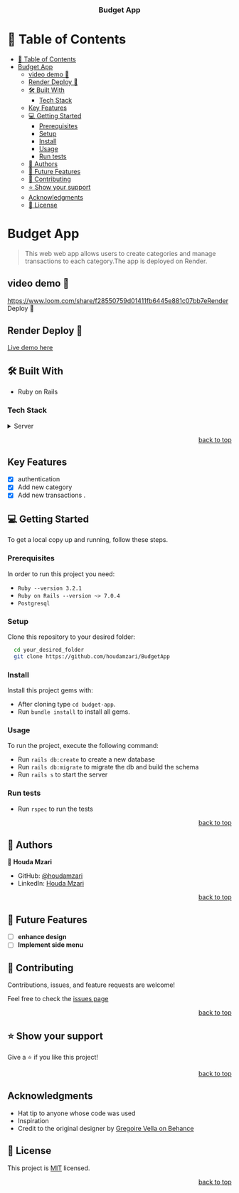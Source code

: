 <a name="readme-top"></a>

<div align="center">
  <h3><b>Budget App</b></h3>
</div>

<!-- TABLE OF CONTENTS -->

# 📗 Table of Contents

- [📗 Table of Contents](#-table-of-contents)
- [Budget App ](#budget-app-)
  - [video demo 🎥](#video-demo-)
  - [Render Deploy 🚀](#render-deploy-)
  - [🛠 Built With ](#-built-with-)
    - [Tech Stack ](#tech-stack-)
  - [Key Features ](#key-features-)
  - [💻 Getting Started ](#-getting-started-)
    - [Prerequisites](#prerequisites)
    - [Setup](#setup)
    - [Install](#install)
    - [Usage](#usage)
    - [Run tests](#run-tests)
  - [👥 Authors ](#-authors-)
  - [🔭 Future Features ](#-future-features-)
  - [🤝 Contributing ](#-contributing-)
  - [⭐️ Show your support ](#️-show-your-support-)
  - [Acknowledgments](#acknowledgments)
  - [📝 License ](#-license-)

<!-- PROJECT DESCRIPTION -->

# Budget App <a name="about-project"></a>

> This web web app allows users to create categories and manage transactions to each category.The app is deployed on Render.

## video demo 🎥

https://www.loom.com/share/f28550759d01411fb6445e881c07bb7eRender Deploy 🚀

## Render Deploy 🚀

[Live demo here](https://budgetapppp.onrender.com/)

## 🛠 Built With <a name="built-with"></a>

- Ruby on Rails
### Tech Stack <a name="tech-stack"></a>

<details>
  <summary>Server</summary>
  <ul>
    <li><a href="https://rubyonrails.org/">Ruby On Rails</a></li>
  </ul>
</details>

<p align="right"><a href="#readme-top">back to top</a></p>

<!-- Key Features -->

## Key Features <a name="key-features"></a>

- [x] authentication
- [x] Add new category
- [x] Add new transactions .

<!-- GETTING STARTED -->

## 💻 Getting Started <a name="getting-started"></a>

To get a local copy up and running, follow these steps.

### Prerequisites

In order to run this project you need:

- `Ruby --version 3.2.1`
- `Ruby on Rails --version ~> 7.0.4`
- `Postgresql`

### Setup

Clone this repository to your desired folder:

```sh
  cd your_desired_folder
  git clone https://github.com/houdamzari/BudgetApp
```

### Install

Install this project gems with:

- After cloning type `cd budget-app`.
- Run `bundle install` to install all gems.

### Usage

To run the project, execute the following command:

- Run `rails db:create` to create a new database
- Run `rails db:migrate` to migrate the db and build the schema
- Run `rails s` to start the server

### Run tests

- Run `rspec` to run the tests

<p align="right"><a href="#readme-top">back to top</a></p>

<!-- AUTHORS -->

## 👥 Authors <a name="authors"></a>

👤 **Houda Mzari**

- GitHub: [@houdamzari](https://github.com/houdamzari/)
- LinkedIn: [Houda Mzari](https://www.linkedin.com/in/houda-mzari-2304401b1/)

<p align="right"><a href="#readme-top">back to top</a></p>

<!-- FUTURE FEATURES -->

## 🔭 Future Features <a name="future-features"></a>

- [ ] **enhance design**
- [ ] **Implement side menu**

<!-- CONTRIBUTING -->

## 🤝 Contributing <a name="contributing"></a>

Contributions, issues, and feature requests are welcome!

Feel free to check the [issues page](https://github.com/houdamzari/BudgetApp/issues)

<p align="right"><a href="#readme-top">back to top</a></p>

<!-- SUPPORT -->

## ⭐️ Show your support <a name="support"></a>

Give a ⭐️ if you like this project!

<p align="right"><a href="#readme-top">back to top</a></p>

## Acknowledgments

- Hat tip to anyone whose code was used
- Inspiration
- Credit to the original designer by [Gregoire Vella on Behance](https://www.behance.net/gregoirevella)

<!-- LICENSE -->

## 📝 License <a name="license"></a>

This project is [MIT](./LICENSE) licensed.

<p align="right"><a href="#readme-top">back to top</a></p>